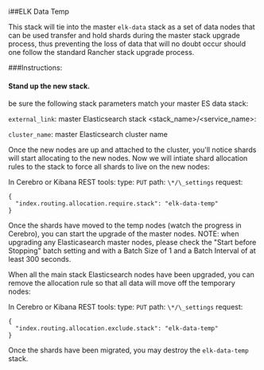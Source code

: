 i##ELK Data Temp

This stack will tie into the master `elk-data` stack as a set of data nodes that can be used transfer and hold shards during the master stack upgrade process, thus preventing the loss of data that will no doubt occur should one follow the standard Rancher stack upgrade process.

###Instructions:

#### Stand up the new stack.

be sure the following stack parameters match your master ES data stack:

`external_link`: master Elasticsearch stack <stack_name>/<service_name>:<alias>

`cluster_name`: master Elasticsearch cluster name

Once the new nodes are up and attached to the cluster, you'll notice shards will start allocating to the new nodes.  Now we will intiate shard allocation rules to the stack to force all shards to live on the new nodes:

In Cerebro or Kibana REST tools:
type: `PUT`
path: `\*/\_settings`
request:
```
{
  "index.routing.allocation.require.stack": "elk-data-temp"
}
```

Once the shards have moved to the temp nodes (watch the progress in Cerebro), you can start the upgrade of the master nodes.  NOTE: when upgrading any Elasticasearch master nodes, please check the "Start before Stopping" batch setting and with a Batch Size of 1 and a Batch Interval of at least 300 seconds.

When all the main stack Elasticsearch nodes have been upgraded, you can remove the allocation rule so that all data will move off the temporary nodes:

In Cerebro or Kibana REST tools:
type: `PUT`
path: `\*/\_settings`
request:
```
{
  "index.routing.allocation.exclude.stack": "elk-data-temp"
}
```

Once the shards have been migrated, you may destroy the `elk-data-temp` stack.
